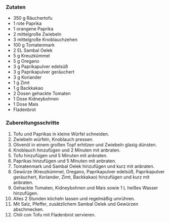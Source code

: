 ### Zutaten

- 350 g Räuchertofu
- 1 rote Paprika
- 1 orangene Paprika
- 2 mittelgroße Zwiebeln
- 3 mittelgroße Knoblauchzehen
- 100 g Tomatenmark
- 2 EL Sambal Oelek
- 5 g Kreuzkümmel
- 5 g Oregano
- 3 g Paprikapulver edelsüß
- 3 g Paprikapulver geräuchert
- 3 g Koriander
- 1 g Zimt
- 1 g Backkakao
- 2 Dosen gehackte Tomaten
- 1 Dose Kidneybohnen
- 1 Dose Mais
- Fladenbrot

### Zubereitungsschritte

1. Tofu und Paprikas in kleine Würfel schneiden.
2. Zwiebeln würfeln, Knoblauch pressen.
3. Olivenöl in einem großen Topf erhitzen und Zwiebeln glasig dünsten.
4. Knoblauch hinzufügen und 2 Minuten mit anbraten.
5. Tofu hinzufügen und 5 Minuten mit anbraten.
6. Paprikas hinzufügen und 5 Minuten mit anbraten.
7. Tomatenmark und Sambal Oelek hinzufügen und kurz mit anbraten.
8. Gewürze (Kreuzkümmel, Oregano, Paprikapulver edelsüß, Paprikapulver geräuchert, Koriander, Zimt, Backkakao) hinzufügen und kurz mit anbraten.
9. Gehackte Tomaten, Kidneybohnen und Mais sowie 1 L heißes Wasser hinzufügen.
10. Alles 2 Stunden köcheln lassen und regelmäßig umrühren.
11. Mit Salz, Pfeffer, zusätzlichem Sambal Oelek und Gewürzen abschmecken.
12. Chili con Tofu mit Fladenbrot servieren.
